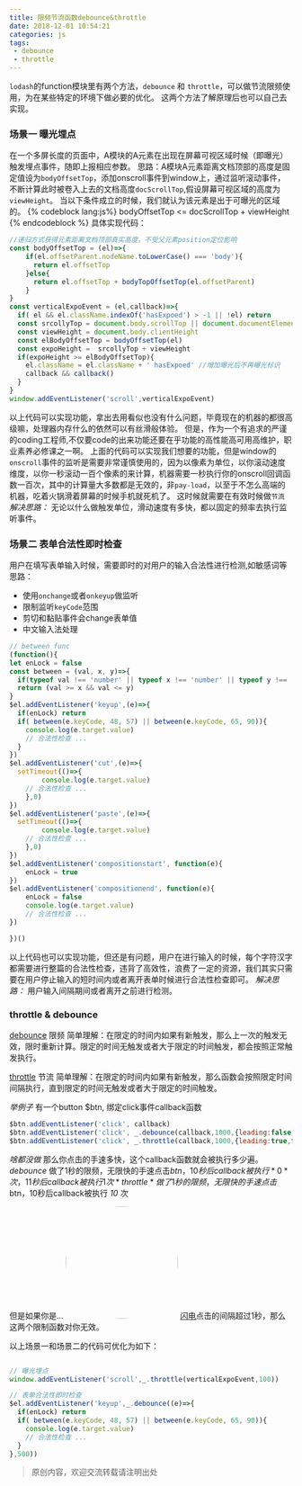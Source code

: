 ```yaml
---
title: 限频节流函数debounce&throttle
date: 2018-12-01 10:54:21
categories: js
tags: 
 - debounce
 - throttle
---
```


`lodash`的function模块里有两个方法，`debounce` 和 `throttle`，可以做节流限频使用，为在某些特定的环境下做必要的优化。
这两个方法了解原理后也可以自己去实现。

### 场景一 曝光埋点
在一个多屏长度的页面中，A模块的A元素在出现在屏幕可视区域时候（即曝光）触发埋点事件，随即上报相应参数。
思路：A模块A元素距离文档顶部的高度是固定值设为`bodyOffsetTop`，添加onscroll事件到window上，通过监听滚动事件，不断计算此时被卷入上去的文档高度`docScrollTop`,假设屏幕可视区域的高度为`viewHeight`。
当以下条件成立的时候，我们就认为该元素是出于可曝光的区域的。
{% codeblock lang:js%}
bodyOffsetTop <= docScrollTop + viewHeight
{% endcodeblock %}
具体实现代码：
<!--more-->
```javascript
//递归方式获得元素距离文档顶部真实高度，不受父元素position定位影响
const bodyOffsetTop = (el)=>{
    if(el.offsetParent.nodeName.toLowerCase() === 'body'){
      return el.offsetTop
    }else{
      return el.offsetTop + bodyTopOffsetTop(el.offsetParent)
    }
}
const verticalExpoEvent = (el,callback)=>{
  if( el && el.className.indexOf('hasExpoed') > -1 || !el) return
  const srcollyTop = document.body.scrollTop || document.documentElement.scrollTop
  const viewHeight = document.body.clientHeight
  const elBodyOffsetTop = bodyOffsetTop(el)
  const expoHeight =  srcollyTop + viewHeight
  if(expoHeight >= elBodyOffsetTop){
    el.className = el.className + ' hasExpoed' //增加曝光后不再曝光标识
    callback && callback()
  }
}
window.addEventListener('scroll',verticalExpoEvent)
```
以上代码可以实现功能，拿出去用看似也没有什么问题，毕竟现在的机器的都很高级嘛，处理器内存什么的依然可以有丝滑般体验。
但是，作为一个有追求的严谨的coding工程师,不仅要code的出来功能还要在乎功能的高性能高可用高维护，职业素养必修课之一啊。
上面的代码可以实现我们想要的功能，但是window的`onscroll`事件的监听是需要非常谨慎使用的，因为以像素为单位，以你滚动速度维度，以你一秒滚动一百个像素的来计算，机器需要一秒执行你的onscroll回调函数一百次，其中的计算量大多数都是无效的，非`pay-load`，以至于不怎么高端的机器，吃着火锅滑着屏幕的时候手机就死机了。
这时候就需要在有效时候做`节流`
*解决思路：* 无论以什么做触发单位，滑动速度有多快，都以固定的频率去执行监听事件。

### 场景二 表单合法性即时检查
用户在填写表单输入时候，需要即时的对用户的输入合法性进行检测,如敏感词等
思路： 
- 使用`onchange`或者`onkeyup`做监听
- 限制监听`keyCode`范围
- 剪切和黏贴事件会change表单值
- 中文输入法处理

```javascript
// between func
(function(){
let enLock = false
const between = (val, x, y)=>{
  if(typeof val !== 'number' || typeof x !== 'number' || typeof y !== 'number') throw new Error('Each agru should be a number')
  return (val >= x && val <= y)
}
$el.addEventListener('keyup',(e)=>{
  if(enLock) return
  if( between(e.keyCode, 48, 57) || between(e.keyCode, 65, 90)){
    console.log(e.target.value)
    // 合法性检查 ...
  }
})
$el.addEventListener('cut',(e)=>{
  setTimeout(()=>{
		console.log(e.target.value)
    // 合法性检查 ...
	},0)
})
$el.addEventListener('paste',(e)=>{
  setTimeout(()=>{
		console.log(e.target.value)
    // 合法性检查 ...
	},0)
})
$el.addEventListener('compositionstart', function(e){
    enLock = true
})
$el.addEventListener('compositionend', function(e){
    enLock = false
    console.log(e.target.value)
    // 合法性检查 ...
})

})()
```
以上代码也可以实现功能，但还是有问题，用户在进行输入的时候，每个字符汉字都需要进行整篇的合法性检查，违背了高效性，浪费了一定的资源，我们其实只需要在用户停止输入的短时间内或者离开表单时候进行合法性检查即可。
*解决思路：* 用户输入间隔期间或者离开之前进行检测。


### throttle & debounce
[debounce](https://www.lodashjs.com/docs/4.17.5.html#debounce)  限频
简单理解：在限定的时间内如果有新触发，那么上一次的触发无效，限时重新计算。限定的时间无触发或者大于限定的时间触发，都会按照正常触发执行。

[throttle](https://www.lodashjs.com/docs/4.17.5.html#throttle)  节流
简单理解：在限定的时间内如果有新触发，那么函数会按照限定时间间隔执行，直到限定的时间无触发或者大于限定的时间触发。

*举例子* 
有一个button $btn, 绑定click事件callback函数
```javascript
$btn.addEventListener('click', callback)
$btn.addEventListener('click', _.debounce(callback,1000,{leading:false,trailing:true}))
$btn.addEventListener('click', _.throttle(callback,1000,{leading:true,trailing:true}))

```
*啥都没做* 那么你点击的手速多快，这个callback函数就会被执行多少遍。
*debounce* 做了1秒的限频，无限快的手速点击$btn，10秒后callback被执行 *0* 次，11秒后callback被执行1次
*throttle* 做了1秒的限频，无限快的手速点击$btn，10秒后callback被执行 *10* 次


但是如果你是...
<img src='flash.jpg' width=200 style="border-radius:50%">
[闪电](https://baike.baidu.com/item/%E9%97%AA%E7%94%B5/19463688?fr=aladdin)点击的间隔超过1秒，那么这两个限制函数对你无效。

以上场景一和场景二的代码可优化为如下：
```javascript

// 曝光埋点
window.addEventListener('scroll',_.throttle(verticalExpoEvent,100))

// 表单合法性即时检查
$el.addEventListener('keyup',_.debounce((e)=>{
  if(enLock) return
  if( between(e.keyCode, 48, 57) || between(e.keyCode, 65, 90)){
    console.log(e.target.value)
    // 合法性检查 ...
  }
},500))
```
>原创内容，欢迎交流转载请注明出处